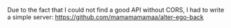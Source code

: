 Due to the fact that I could not find a good API without CORS, I had to write a simple server: https://github.com/mamamamamaa/alter-ego-back
